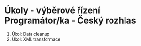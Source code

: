 # Úkoly - výběrové řízení Programátor/ka - Český rozhlas
1. Úkol: Data cleanup
2. Úkol: XML transformace